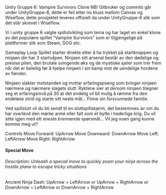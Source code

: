 Unity Gruppe 6: Vampire Survivors Clone
NB! Gitbruker og commits går under UnityGruppe-8, dette er feil etter no kluss mellom Canvas og Wiseflow, dette prosjektet leveres offisielt da under UnityGruppe-6 slik som det står skrevet i Wiseflow.


Vi i unity gruppe 6 valgte spillutvikling som tema og har laget en enkel klone av det populære spillet "Vampire Survivors" som er tilgjengelige på plattformer slik som Steam, GOG etc.

Gameplay Loop
Spillet starter direkte etter å ha trykket på startknappen og ninjaen din har 3 startvåpen.
Ninjaen sitt arsenal består av den dødelige og presise pilen, den brutale svingende øks og de mystiske sjeler som trer frem når det er beleilig før å hjelpe ninjaen i sin kamp mot de uendelige hordene av fiender.

Ninjaen slakter motstanden og mottar erfaringspoeng som bringer ninjaen nærmere og nærmere slagets slutt. Ryktene sier at dersom ninjaen tilegner seg et erfaringsnivå på 30 at det endelig vil bli mulig å rømme fra den endeløse strid og starte sitt neste mål... Finne sin forsvunnede familie.

Ved spillslutt vil du bli sendt til en sluttspillskjerm, det bestemmes av om du har overlevd den mørke armé eller falt som et bytte i hederlige krig. Du vil sitte igjen med ett eneste brennende spørsmål... Vil jeg noen gang kunne komme meg ut?

Controls
Move Forward: UpArrow
Move Downward: DownArrow
Move Left: LeftArrow
Move Right: RightArrow

#### Special Move
###### Description: Unleash a special move to quickly zoom your ninja across the hostile plane to escape tricky situations

Ancient Ninja Dash: UpArrow + LeftArrow or UpArrow + RightArrow or DownArrow + LeftArrow or DownArrow + RightArrow
